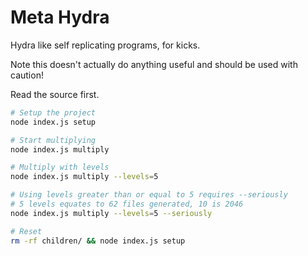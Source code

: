 # Meta Hydra

Hydra like self replicating programs, for kicks.

Note this doesn't actually do anything useful and should be used with caution!

Read the source first.

```sh
# Setup the project
node index.js setup

# Start multiplying
node index.js multiply

# Multiply with levels
node index.js multiply --levels=5

# Using levels greater than or equal to 5 requires --seriously
# 5 levels equates to 62 files generated, 10 is 2046
node index.js multiply --levels=5 --seriously

# Reset
rm -rf children/ && node index.js setup
```
